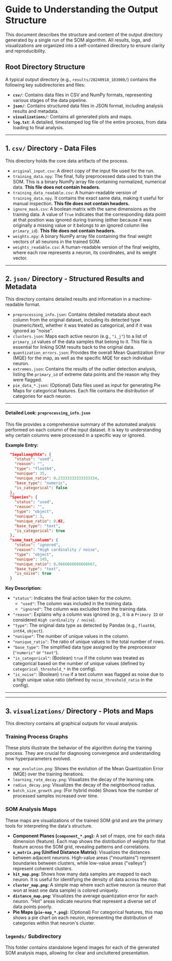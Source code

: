 # Guide to Understanding the Output Structure

This document describes the structure and content of the output directory generated by a single run of the SOM algorithm. All results, logs, and visualizations are organized into a self-contained directory to ensure clarity and reproducibility.

## Root Directory Structure

A typical output directory (e.g., `results/20240918_103000/`) contains the following key subdirectories and files:

*   **`csv/`**: Contains data files in CSV and NumPy formats, representing various stages of the data pipeline.
*   **`json/`**: Contains structured data files in JSON format, including analysis results and metadata.
*   **`visualizations/`**: Contains all generated plots and maps.
*   **`log.txt`**: A detailed, timestamped log file of the entire process, from data loading to final analysis.

---

## 1. `csv/` Directory - Data Files

This directory holds the core data artifacts of the process.

*   `original_input.csv`: A direct copy of the input file used for the run.
*   `training_data.npy`: The final, fully preprocessed data used to train the SOM. This is a binary NumPy array file containing normalized, numerical data. **This file does not contain headers.**
*   `training_data_readable.csv`: A human-readable version of `training_data.npy`. It contains the exact same data, making it useful for manual inspection. **This file does not contain headers.**
*   `ignore_mask.csv`: A boolean matrix with the same dimensions as the training data. A value of `True` indicates that the corresponding data point at that position was ignored during training (either because it was originally a missing value or it belongs to an ignored column like `primary_id`). **This file does not contain headers.**
*   `weights.npy`: A binary NumPy array file containing the final weight vectors of all neurons in the trained SOM.
*   `weights_readable.csv`: A human-readable version of the final weights, where each row represents a neuron, its coordinates, and its weight vector.

---

## 2. `json/` Directory - Structured Results and Metadata

This directory contains detailed results and information in a machine-readable format.

*   `preprocessing_info.json`: Contains detailed metadata about each column from the original dataset, including its detected type (numeric/text), whether it was treated as categorical, and if it was ignored as "noise".
*   `clusters.json`: Maps each active neuron (e.g., `"i_j"`) to a list of `primary_id` values of the data samples that belong to it. This file is essential for linking SOM results back to the original data.
*   `quantization_errors.json`: Provides the overall Mean Quantization Error (MQE) for the map, as well as the specific MQE for each individual neuron.
*   `extremes.json`: Contains the results of the outlier detection analysis, listing the `primary_id` of extreme data points and the reason why they were flagged.
*   `pie_data_*.json`: (Optional) Data files used as input for generating Pie Maps for categorical features. Each file contains the distribution of categories for each neuron.

---

#### Detailed Look: `preprocessing_info.json`

This file provides a comprehensive summary of the automated analysis performed on each column of the input dataset. It is key to understanding why certain columns were processed in a specific way or ignored.

**Example Entry:**

```json
  "SepalLengthCm": {
    "status": "used",
    "reason": "",
    "type": "float64",
    "nunique": 35,
    "nunique_ratio": 0.23333333333333334,
    "base_type": "numeric",
    "is_categorical": false
  },
  "Species": {
    "status": "used",
    "reason": "",
    "type": "object",
    "nunique": 3,
    "nunique_ratio": 0.02,
    "base_type": "text",
    "is_categorical": true
  },
  "some_text_column": {
    "status": "ignored",
    "reason": "High cardinality / noise",
    "type": "object",
    "nunique": 145,
    "nunique_ratio": 0.9666666666666667,
    "base_type": "text",
    "is_noise": true
  }
```

**Key Description:**

*   `"status"`: Indicates the final action taken for the column.
    *   `"used"`: The column was included in the training data.
    *   `"ignored"`: The column was excluded from the training data.
*   `"reason"`: Explains why a column was ignored (e.g., it is a `Primary ID` or considered `High cardinality / noise`).
*   `"type"`: The original data type as detected by Pandas (e.g., `float64`, `int64`, `object`).
*   `"nunique"`: The number of unique values in the column.
*   `"nunique_ratio"`: The ratio of unique values to the total number of rows.
*   `"base_type"`: The simplified data type assigned by the preprocessor (`"numeric"` or `"text"`).
*   `"is_categorical"`: (Boolean) `true` if the column was treated as categorical based on the number of unique values (defined by `categorical_threshold_*` in the config).
*   `"is_noise"`: (Boolean) `true` if a text column was flagged as noise due to a high unique value ratio (defined by `noise_threshold_ratio` in the config).

---

---

## 3. `visualizations/` Directory - Plots and Maps

This directory contains all graphical outputs for visual analysis.

### Training Process Graphs

These plots illustrate the behavior of the algorithm during the training process. They are crucial for diagnosing convergence and understanding how hyperparameters evolved.

*   `mqe_evolution.png`: Shows the evolution of the Mean Quantization Error (MQE) over the training iterations.
*   `learning_rate_decay.png`: Visualizes the decay of the learning rate.
*   `radius_decay.png`: Visualizes the decay of the neighborhood radius.
*   `batch_size_growth.png`: (For hybrid mode) Shows how the number of processed samples increased over time.

### SOM Analysis Maps

These maps are visualizations of the trained SOM grid and are the primary tools for interpreting the data's structure.

*   **Component Planes (`component_*.png`):** A set of maps, one for each data dimension (feature). Each map shows the distribution of weights for that feature across the SOM grid, revealing patterns and correlations.
*   **`u_matrix.png` (Unified Distance Matrix):** Visualizes the distances between adjacent neurons. High-value areas ("mountains") represent boundaries between clusters, while low-value areas ("valleys") represent coherent clusters.
*   **`hit_map.png`:** Shows how many data samples are mapped to each neuron. It is useful for identifying the density of data across the map.
*   **`cluster_map.png`:** A simple map where each active neuron (a neuron that won at least one data sample) is colored uniquely.
*   **`distance_map.png`:** Visualizes the average quantization error for each neuron. "Hot" areas indicate neurons that represent a diverse set of data points poorly.
*   **Pie Maps (`pie-map_*.png`):** (Optional) For categorical features, this map shows a pie chart on each neuron, representing the distribution of categories within that neuron's cluster.

### `legends/` Subdirectory

This folder contains standalone legend images for each of the generated SOM analysis maps, allowing for clear and uncluttered presentation.